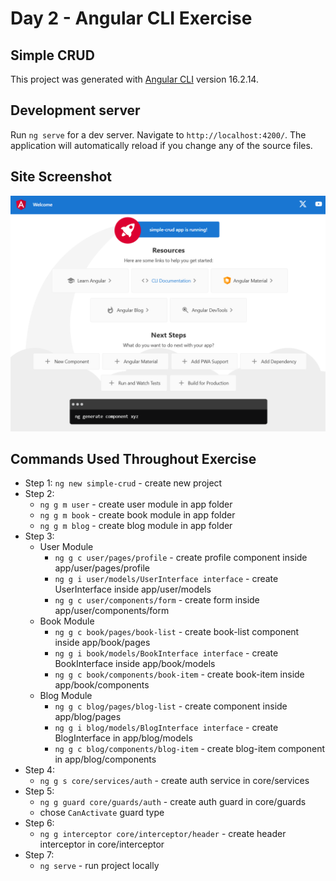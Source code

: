 # Day 2 - Angular CLI Exercise
## Simple CRUD

This project was generated with [Angular CLI](https://github.com/angular/angular-cli) version 16.2.14.

## Development server

Run `ng serve` for a dev server. Navigate to `http://localhost:4200/`. The application will automatically reload if you change any of the source files.

## Site Screenshot
![output-exercise](output-exercise.png?raw=true)

## Commands Used Throughout Exercise

- Step 1: `ng new simple-crud` - create new project
- Step 2: 
	- `ng g m user` - create user module in app folder
	- `ng g m book` - create book module in app folder
	- `ng g m blog` - create blog module in app folder
- Step 3: 
	- User Module
		- `ng g c user/pages/profile` - create profile component inside app/user/pages/profile
		- `ng g i user/models/UserInterface interface` - create UserInterface inside app/user/models
		- `ng g c user/components/form` - create form inside app/user/components/form
	- Book Module
		- `ng g c book/pages/book-list` - create book-list component inside app/book/pages
		- `ng g i book/models/BookInterface interface` - create BookInterface inside app/book/models
		- `ng g c book/components/book-item` - create book-item inside app/book/components
	- Blog Module
		- `ng g c blog/pages/blog-list` - create component inside app/blog/pages
		- `ng g i blog/models/BlogInterface interface` - create BlogInterface in app/blog/models
		- `ng g c blog/components/blog-item` - create blog-item component in app/blog/components
- Step 4:
	- `ng g s core/services/auth` - create auth service in core/services
- Step 5:
	- `ng g guard core/guards/auth` - create auth guard in core/guards
	- chose `CanActivate` guard type
- Step 6:
	- `ng g interceptor core/interceptor/header` - create header interceptor in core/interceptor
- Step 7:
	- `ng serve` - run project locally